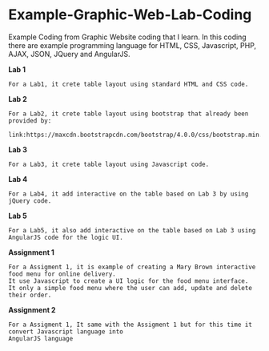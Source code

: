 # Example-Graphic-Web-Lab-Coding
Example Coding from Graphic Website coding that I learn.
In this coding there are example programming language for HTML, CSS, Javascript, PHP, AJAX, JSON, JQuery and AngularJS.

**Lab 1**
```
For a Lab1, it crete table layout using standard HTML and CSS code.
```

**Lab 2**
```
For a Lab2, it crete table layout using bootstrap that already been provided by:

link:https://maxcdn.bootstrapcdn.com/bootstrap/4.0.0/css/bootstrap.min.css
```

**Lab 3**
```
For a Lab3, it crete table layout using Javascript code.
```

**Lab 4**
```
For a Lab4, it add interactive on the table based on Lab 3 by using jQuery code.
```

**Lab 5**
```
For a Lab5, it also add interactive on the table based on Lab 3 using AngularJS code for the logic UI.
```

**Assignment 1**
```
For a Assigment 1, it is example of creating a Mary Brown interactive food menu for online delivery. 
It use Javascript to create a UI logic for the food menu interface.
It only a simple food menu where the user can add, update and delete their order.
```

**Assignment 2**
```
For a Assigment 1, It same with the Assigment 1 but for this time it convert Javascript language into 
AngularJS language
```
